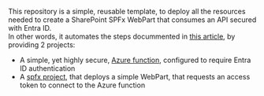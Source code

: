 This repository is a simple, reusable template, to deploy all the resources needed to create a SharePoint SPFx WebPart that consumes an API secured with Entra ID.  
In other words, it automates the steps docummented in [this article](https://learn.microsoft.com/en-us/sharepoint/dev/spfx/use-aadhttpclient-enterpriseapi), by providing 2 projects:
- A simple, yet highly secure, [Azure function](azure-function), configured to require Entra ID authentication
- A [spfx project](spfx-custom-api), that deploys a simple WebPart, that requests an access token to connect to the Azure function
